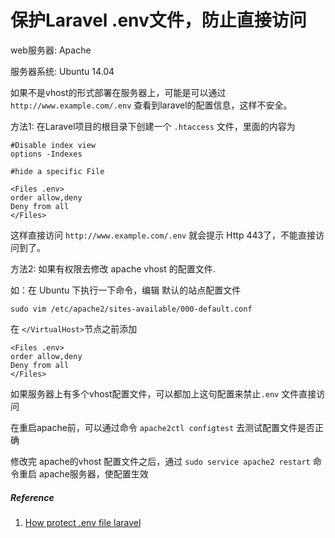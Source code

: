 # 保护Laravel .env文件，防止直接访问

web服务器:  Apache

服务器系统: Ubuntu 14.04

如果不是vhost的形式部署在服务器上，可能是可以通过 `http://www.example.com/.env` 查看到laravel的配置信息，这样不安全。

方法1: 在Laravel项目的根目录下创建一个 `.htaccess` 文件，里面的内容为



```
#Disable index view
options -Indexes

#hide a specific File

<Files .env>
order allow,deny
Deny from all
</Files>
```



这样直接访问 `http://www.example.com/.env` 就会提示 Http 443了，不能直接访问到了。



方法2: 如果有权限去修改 apache vhost 的配置文件.

如：在 Ubuntu 下执行一下命令，编辑 默认的站点配置文件

```
sudo vim /etc/apache2/sites-available/000-default.conf
```

在 `</VirtualHost>`节点之前添加

```
<Files .env>
order allow,deny
Deny from all
</Files>
```



如果服务器上有多个vhost配置文件，可以都加上这句配置来禁止`.env` 文件直接访问



在重启apache前，可以通过命令 `apache2ctl configtest` 去测试配置文件是否正确

修改完 apache的vhost 配置文件之后，通过 `sudo service apache2 restart` 命令重启 apache服务器，使配置生效



##### Reference

1. [How protect .env file laravel](https://stackoverflow.com/a/43518037)